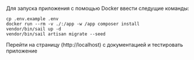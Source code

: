 Для запуска приложения с помощью Docker ввести следущие команды:

```
cp .env.example .env
docker run --rm -v ./:/app -w /app composer install
vendor/bin/sail up -d
vendor/bin/sail artisan migrate --seed
```

Перейти на страницу (http://localhost) с документацией и тестировать приложение
